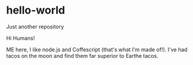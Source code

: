 # hello-world
Just another repository

Hi Humans!

  ME here, I like node.js and Coffescript (that's what I'm made of!).
  I've had tacos on the moon and find them far superior to Earthe tacos.
